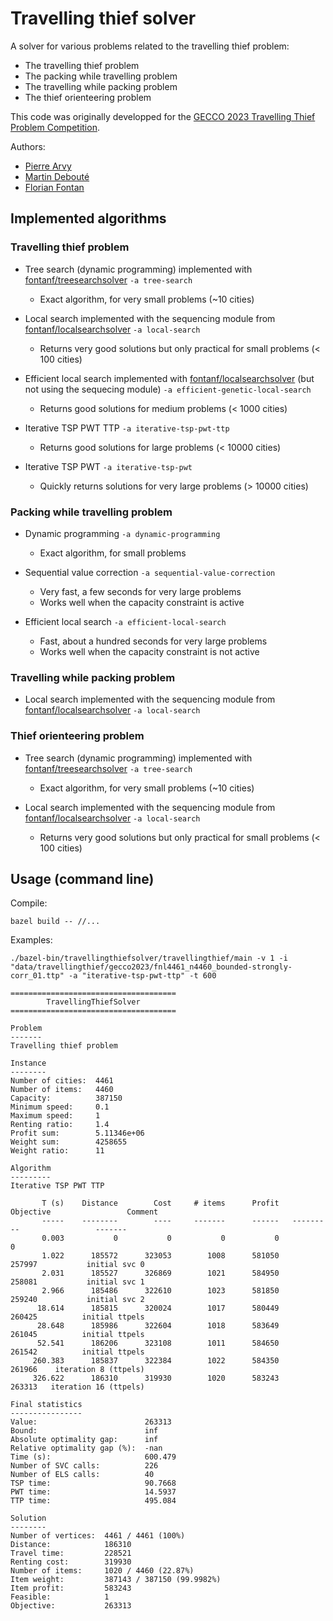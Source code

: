 # Travelling thief solver

A solver for various problems related to the travelling thief problem:
* The travelling thief problem
* The packing while travelling problem
* The travelling while packing problem
* The thief orienteering problem

This code was originally developped for the [GECCO 2023 Travelling Thief Problem Competition](https://sites.google.com/view/ttp-gecco2023/home).

Authors:
* [Pierre Arvy](https://github.com/arvypierre)
* [Martin Debouté](https://github.com/mdeboute)
* [Florian Fontan](https://github.com/fontanf)

## Implemented algorithms

### Travelling thief problem

* Tree search (dynamic programming) implemented with [fontanf/treesearchsolver](https://github.com/fontanf/treesearchsolver) `-a tree-search`
  * Exact algorithm, for very small problems (~10 cities)

* Local search implemented with the sequencing module from [fontanf/localsearchsolver](https://github.com/fontanf/localsearchsolver) `-a local-search`
  * Returns very good solutions but only practical for small problems (< 100 cities)

* Efficient local search implemented with [fontanf/localsearchsolver](https://github.com/fontanf/localsearchsolver) (but not using the sequecing module) `-a efficient-genetic-local-search`
  * Returns good solutions for medium problems (< 1000 cities)

* Iterative TSP PWT TTP `-a iterative-tsp-pwt-ttp`
  * Returns good solutions for large problems (< 10000 cities)

* Iterative TSP PWT `-a iterative-tsp-pwt`
  * Quickly returns solutions for very large problems (> 10000 cities)

### Packing while travelling problem

* Dynamic programming `-a dynamic-programming`
  * Exact algorithm, for small problems

* Sequential value correction `-a sequential-value-correction`
  * Very fast, a few seconds for very large problems
  * Works well when the capacity constraint is active

* Efficient local search `-a efficient-local-search`
  * Fast, about a hundred seconds for very large problems
  * Works well when the capacity constraint is not active

### Travelling while packing problem

* Local search implemented with the sequencing module from [fontanf/localsearchsolver](https://github.com/fontanf/localsearchsolver) `-a local-search`

### Thief orienteering problem

* Tree search (dynamic programming) implemented with [fontanf/treesearchsolver](https://github.com/fontanf/treesearchsolver) `-a tree-search`
  * Exact algorithm, for very small problems (~10 cities)

* Local search implemented with the sequencing module from [fontanf/localsearchsolver](https://github.com/fontanf/localsearchsolver) `-a local-search`
  * Returns very good solutions but only practical for small problems (< 100 cities)

## Usage (command line)

Compile:
```shell
bazel build -- //...
```

Examples:

```shell
./bazel-bin/travellingthiefsolver/travellingthief/main -v 1 -i "data/travellingthief/gecco2023/fnl4461_n4460_bounded-strongly-corr_01.ttp" -a "iterative-tsp-pwt-ttp" -t 600
```
```
=====================================
        TravellingThiefSolver        
=====================================

Problem
-------
Travelling thief problem

Instance
--------
Number of cities:  4461
Number of items:   4460
Capacity:          387150
Minimum speed:     0.1
Maximum speed:     1
Renting ratio:     1.4
Profit sum:        5.11346e+06
Weight sum:        4258655
Weight ratio:      11

Algorithm
---------
Iterative TSP PWT TTP

       T (s)    Distance        Cost     # items      Profit   Objective                 Comment
       -----    --------        ----     -------      ------   ---------                 -------
       0.003           0           0           0           0           0                        
       1.022      185572      323053        1008      581050      257997           initial svc 0
       2.031      185527      326869        1021      584950      258081           initial svc 1
       2.966      185486      322610        1023      581850      259240           initial svc 2
      18.614      185815      320024        1017      580449      260425          initial ttpels
      28.648      185986      322604        1018      583649      261045          initial ttpels
      52.541      186206      323108        1011      584650      261542          initial ttpels
     260.383      185837      322384        1022      584350      261966    iteration 8 (ttpels)
     326.622      186310      319930        1020      583243      263313   iteration 16 (ttpels)

Final statistics
----------------
Value:                        263313
Bound:                        inf
Absolute optimality gap:      inf
Relative optimality gap (%):  -nan
Time (s):                     600.479
Number of SVC calls:          226
Number of ELS calls:          40
TSP time:                     90.7668
PWT time:                     14.5937
TTP time:                     495.084

Solution
--------
Number of vertices:  4461 / 4461 (100%)
Distance:            186310
Travel time:         228521
Renting cost:        319930
Number of items:     1020 / 4460 (22.87%)
Item weight:         387143 / 387150 (99.9982%)
Item profit:         583243
Feasible:            1
Objective:           263313
```
